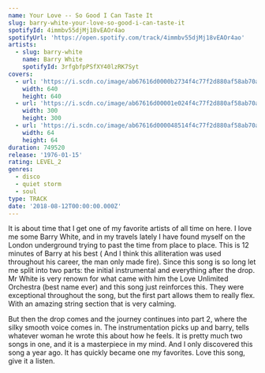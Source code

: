 ```yaml
---
name: Your Love -- So Good I Can Taste It
slug: barry-white-your-love-so-good-i-can-taste-it
spotifyId: 4immbv55djMj18vEAOr4ao
spotifyUrl: 'https://open.spotify.com/track/4immbv55djMj18vEAOr4ao'
artists:
  - slug: barry-white
    name: Barry White
    spotifyId: 3rfgbfpPSfXY40lzRK7Syt
covers:
  - url: 'https://i.scdn.co/image/ab67616d0000b2734f4c77f2d880af58ab70ad8a'
    width: 640
    height: 640
  - url: 'https://i.scdn.co/image/ab67616d00001e024f4c77f2d880af58ab70ad8a'
    width: 300
    height: 300
  - url: 'https://i.scdn.co/image/ab67616d000048514f4c77f2d880af58ab70ad8a'
    width: 64
    height: 64
duration: 749520
release: '1976-01-15'
rating: LEVEL_2
genres:
  - disco
  - quiet storm
  - soul
type: TRACK
date: '2018-08-12T00:00:00.000Z'
---
```

It is about time that I get one of my favorite artists of all time on here. I love me some
Barry White, and in my travels lately I have found myself on the London underground trying
to past the time from place to place. This is 12 minutes of Barry at his best ( And I think
this alliteration was used throughout his career, the man only made fire). Since this song
is so long let me split into two parts: the initial instrumental and everything after the drop.
Mr White is very renown for what came with him the Love Unlimited Orchestra (best name ever)
and this song just reinforces this. They were exceptional throughout the song, but the first
part allows them to really flex. With an amazing string section that is very calming.

But then the drop comes and the journey continues into part 2, where the silky smooth voice
comes in. The instrumentation picks up and barry, tells whatever woman he wrote this about
how he feels. It is pretty much two songs in one, and it is a masterpiece in my mind. And
I only discovered this song a year ago. It has quickly became one my favorites. Love this
song, give it a listen.

